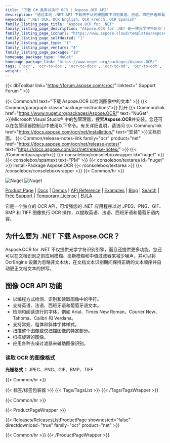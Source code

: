 ```yaml
---
title: "下载 C# 类库以执行 OCR | Aspose.OCR API"
description: "通过本地 .NET API 下载用于从光栅图像中识别英语、法语、西班牙语和葡萄牙语字符和文本的文本提取 C# 类库 DLL。"
keywords: ".NET OCR, OCR English, OCR French, OCR Spanish"
family_listing_page_title: "Aspose.OCR for .NET"
family_listing_page_description: "Aspose.OCR for .NET 是一种光学字符识别 API，允许开发人员将 OCR 功能添加到他们的 ASP.NET Web 应用程序、Web 服务和 Windows 应用程序中，而无需任何额外的工具或 API。"
family_listing_page_iconurl: "https://www.aspose.cloud/templates/aspose/App_Themes/V3/images/ocr/272x272/aspose_ocr-for-net-min.png"
family_listing_page_selfHosted: "1"
family_listing_page_type: "1"
family_listing_page_venture: "4"
family_listing_page_package: "18"
homepage_package_type: "NuGet"
homepage_package_link: "https://www.nuget.org/packages/Aspose.OCR/"
tags: ['ocr', 'ocr-to-doc', 'ocr-to-docx', 'ocr-to-md', 'ocr-to-odt', 'ocr-to-pdf', 'ocr-to-text']
weight:  1
---
```


{{< dbToolbar link="https://forum.aspose.com/c/ocr" linktext=" Support Forum " >}}

{{< Common/h1 text="下载 Aspose.OCR 以检测图像中的文本"  >}}
{{< Common/paragraph class="package-instructions">}}
打开
{{< Common/link href="https://www.nuget.org/packages/Aspose.OCR/" text="NuGet"  >}}Microsoft Visual Studio® 中的包管理器，搜索<b>Aspose.OCR</b>并安装。您还可以在包管理器控制台中使用以下命令。有关详细说明，请访问
{{< Common/link href="https://docs.aspose.com/ocr/net/installation/" text="安装"  >}}文档页面。
{{< Common/release-notes-link family="ocr" product="net" href="https://docs.aspose.com/ocr/net/release-notes/" text="https://docs.aspose.com/ocr/net/release-notes/"  >}}
{{< /Common/paragraph>}}
{{< consolebox/consoleboxwrapper id="nuget" >}}
       {{< consolebox/spantext text="PM" >}}
       {{< consolebox/textarea id="nuget" >}} Install-Package Aspose.OCR {{< /consolebox/textarea >}}
{{< /consolebox/consoleboxwrapper >}}
{{< Common/hr >}}

![Nuget](https://img.shields.io/nuget/v/Aspose.OCR) ![Nuget](https://img.shields.io/nuget/dt/Aspose.OCR?label=nuget%20downloads)

[Product Page](https://products.aspose.com/ocr/net/) | [Docs](https://docs.aspose.com/ocr/net/) | [Demos](https://products.aspose.app/ocr/family) | [API Reference](https://reference.aspose.com/ocr/net/) | [Examples](https://github.com/aspose-ocr/Aspose.OCR-for-.NET) | [Blog](https://blog.aspose.com/category/ocr/) | [Search](https://search.aspose.com/) | [Free Support](https://forum.aspose.com/c/ocr) | [Temporary License](https://purchase.aspose.com/temporary-license) | [EULA](https://about.aspose.com/legal/eula/)

它是一个独立的 OCR API，可增强您的 .NET 应用程序以对 JPEG、PNG、GIF、BMP 和 TIFF 图像执行 OCR 操作，以提取英语、法语、西班牙语和葡萄牙语内容。

## 为什么要为 .NET 下载 Aspose.OCR？

Aspose.OCR for .NET 不仅提供光学字符识别引擎，而且还提供更多功能。您还可以在文档识别之前应用模糊、高斯模糊和中值过滤器来减少噪声，并可以将 OcrEngine 设置为忽略非文本块，在文档文本识别期间保持正确的文本顺序并自动更正文档文本的拼写。

## 图像 OCR API 功能

- 以编程方式检测、识别和读取图像中的字符。
- 支持英语、法语、西班牙语和葡萄牙语文本。
- 检测和阅读流行的字体，例如 Arial、Times New Roman、Courier New、Tahoma、Calibri 和 Verdana。
- 支持常规、粗体和斜体字体样式。
- 扫描整个图像或仅扫描图像的特定部分。
- 扫描旋转的图像。
- 应用各种去噪过滤器来辅助图像识别。

### 读取 OCR 的图像格式

**光栅格式：** JPEG、PNG、GIF、BMP、TIFF

{{< Common/hr >}}

{{< 标签/标签包装器 >}}
 {{< Tags/TagsList >}}
{{< /Tags/TagsWrapper >}}

{{< Common/hr >}}

{{< ProductPageWrapper >}}
<!-- ReleasesListProductPage-->
   {{< Releases/ReleasesListProductPage shownested="false"  directdownload="true" family="ocr" product="net" >}}
<!-- /ReleasesListProductPage-->
{{< Common/hr >}}
{{< /ProductPageWrapper >}}


